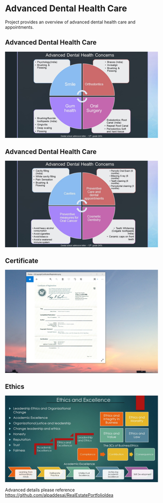 # Advanced Dental Health Care 

Project provides an overview of advanced dental health care and appointments.

## Advanced Dental Health Care
![image](AdvancedDentalHealthSolutionsI.jpg)

## Advanced Dental Health Care
![image](AdvancedDentalHealthCareandSolutionsII.jpg)

## Certificate
![image](USCopyrightCertificate.png)

## Ethics
![image](Ethics.jpg)

Advanced details please reference  https://github.com/alpaddesai/RealEstatePortfolioIdea
